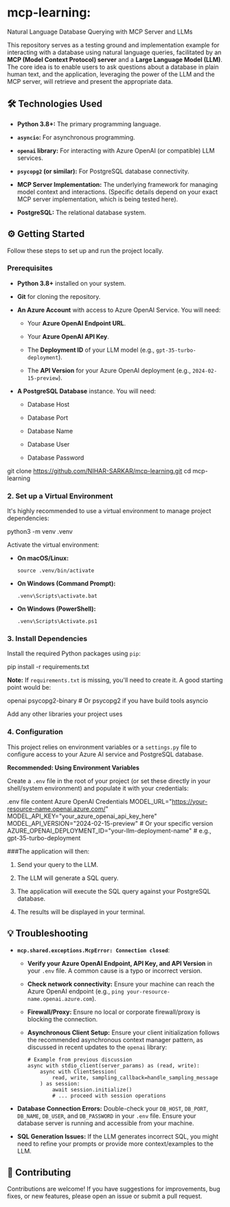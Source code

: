 # mcp-learning: 
Natural Language Database Querying with MCP Server and LLMs

This repository serves as a testing ground and implementation example for interacting with a database using natural language queries, facilitated by an **MCP (Model Context Protocol) server** and a **Large Language Model (LLM)**. The core idea is to enable users to ask questions about a database in plain human text, and the application, leveraging the power of the LLM and the MCP server, will retrieve and present the appropriate data.


## 🛠️ Technologies Used

* **Python 3.8+:** The primary programming language.

* **`asyncio`:** For asynchronous programming.

* **`openai` library:** For interacting with Azure OpenAI (or compatible) LLM services.

* **`psycopg2` (or similar):** For PostgreSQL database connectivity.

* **MCP Server Implementation:** The underlying framework for managing model context and interactions. (Specific details depend on your exact MCP server implementation, which is being tested here).

* **PostgreSQL:** The relational database system.

## ⚙️ Getting Started

Follow these steps to set up and run the project locally.

### Prerequisites

* **Python 3.8+** installed on your system.

* **Git** for cloning the repository.

* **An Azure Account** with access to Azure OpenAI Service. You will need:

    * Your **Azure OpenAI Endpoint URL**.

    * Your **Azure OpenAI API Key**.

    * The **Deployment ID** of your LLM model (e.g., `gpt-35-turbo-deployment`).

    * The **API Version** for your Azure OpenAI deployment (e.g., `2024-02-15-preview`).

* **A PostgreSQL Database** instance. You will need:

    * Database Host

    * Database Port

    * Database Name

    * Database User

    * Database Password
 
git clone https://github.com/NIHAR-SARKAR/mcp-learning.git
cd mcp-learning


### 2. Set up a Virtual Environment

It's highly recommended to use a virtual environment to manage project dependencies:

python3 -m venv .venv


Activate the virtual environment:

* **On macOS/Linux:**

    ```
    source .venv/bin/activate
    
    ```

* **On Windows (Command Prompt):**

    ```
    .venv\Scripts\activate.bat
    
    ```

* **On Windows (PowerShell):**

    ```
    .venv\Scripts\Activate.ps1
    
    ```

### 3. Install Dependencies

Install the required Python packages using `pip`:

pip install -r requirements.txt


**Note:** If `requirements.txt` is missing, you'll need to create it. A good starting point would be:

openai
psycopg2-binary # Or psycopg2 if you have build tools
asyncio

Add any other libraries your project uses

### 4. Configuration

This project relies on environment variables or a `settings.py` file to configure access to your Azure AI service and PostgreSQL database.

**Recommended: Using Environment Variables**

Create a `.env` file in the root of your project (or set these directly in your shell/system environment) and populate it with your credentials:

.env file content
Azure OpenAI Credentials
MODEL_URL="https://your-resource-name.openai.azure.com/"
MODEL_API_KEY="your_azure_openai_api_key_here"
MODEL_API_VERSION="2024-02-15-preview" # Or your specific version
AZURE_OPENAI_DEPLOYMENT_ID="your-llm-deployment-name" # e.g., gpt-35-turbo-deployment


###The application will then:

1.  Send your query to the LLM.

2.  The LLM will generate a SQL query.

3.  The application will execute the SQL query against your PostgreSQL database.

4.  The results will be displayed in your terminal.

## 💡 Troubleshooting

* **`mcp.shared.exceptions.McpError: Connection closed`**:

    * **Verify your Azure OpenAI Endpoint, API Key, and API Version** in your `.env` file. A common cause is a typo or incorrect version.

    * **Check network connectivity:** Ensure your machine can reach the Azure OpenAI endpoint (e.g., `ping your-resource-name.openai.azure.com`).

    * **Firewall/Proxy:** Ensure no local or corporate firewall/proxy is blocking the connection.

    * **Asynchronous Client Setup:** Ensure your client initialization follows the recommended asynchronous context manager pattern, as discussed in recent updates to the `openai` library:

        ```
        # Example from previous discussion
        async with stdio_client(server_params) as (read, write):
            async with ClientSession(
                read, write, sampling_callback=handle_sampling_message
            ) as session:
                await session.initialize()
                # ... proceed with session operations
        
        ```

* **Database Connection Errors:** Double-check your `DB_HOST`, `DB_PORT`, `DB_NAME`, `DB_USER`, and `DB_PASSWORD` in your `.env` file. Ensure your database server is running and accessible from your machine.

* **SQL Generation Issues:** If the LLM generates incorrect SQL, you might need to refine your prompts or provide more context/examples to the LLM.

## 🤝 Contributing

Contributions are welcome! If you have suggestions for improvements, bug fixes, or new features, please open an issue or submit a pull request.
